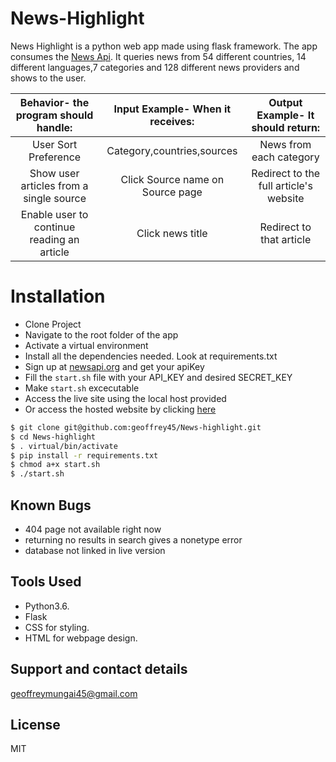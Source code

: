 # News-Highlight

News Highlight is a python web app made using flask framework. The app consumes the [News Api](https://newsapi.org/). It queries news from  54 different countries, 14 different languages,7 categories and 128 different news providers and shows to the user.

| Behavior- the program should handle: | Input Example- When it receives: | Output Example- It should return: |
| :-------------: | :-------------: | :-------------: |
| User Sort Preference | Category,countries,sources | News from each category |
| Show user articles from a single source | Click Source name on Source page |Redirect to the full article's website |
| Enable user to continue reading an article | Click news title | Redirect to that article |

# Installation
* Clone Project
* Navigate to the root folder of the app
* Activate a virtual environment
* Install all the dependencies needed. Look at requirements.txt
* Sign up at [newsapi.org](newsapi.org) and get your apiKey
* Fill the ```start.sh``` file with your API_KEY and desired SECRET_KEY
* Make ```start.sh``` excecutable
* Access the live site using the local host provided
* Or access the hosted website by clicking [here](https://iamcwilv-news-highlights.herokuapp.com/)

```sh
$ git clone git@github.com:geoffrey45/News-highlight.git
$ cd News-highlight
$ . virtual/bin/activate
$ pip install -r requirements.txt
$ chmod a+x start.sh
$ ./start.sh
```
## Known Bugs

* 404 page not available right now
* returning no results in search gives a nonetype error
* database not linked in live version

## Tools Used
* Python3.6.
* Flask
* CSS for styling.
* HTML for webpage design.

## Support and contact details

geoffreymungai45@gmail.com

License
----
MIT

